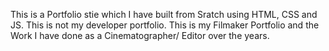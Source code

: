 This is a Portfolio stie which I have built from Sratch using HTML, CSS and JS.
This is not my developer portfolio. This is my Filmaker Portfolio and the Work I have done as a Cinematographer/ Editor over the years.